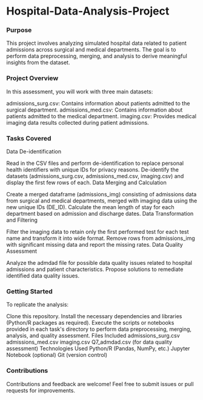 # Hospital-Data-Analysis-Project
### Purpose
This project involves analyzing simulated hospital data related to patient admissions across surgical and medical departments. The goal is to perform data preprocessing, merging, and analysis to derive meaningful insights from the dataset.

### Project Overview
In this assessment, you will work with three main datasets:

admissions_surg.csv: Contains information about patients admitted to the surgical department.
admissions_med.csv: Contains information about patients admitted to the medical department.
imaging.csv: Provides medical imaging data results collected during patient admissions.
### Tasks Covered
Data De-identification

Read in the CSV files and perform de-identification to replace personal health identifiers with unique IDs for privacy reasons.
De-identify the datasets (admissions_surg.csv, admissions_med.csv, imaging.csv) and display the first few rows of each.
Data Merging and Calculation

Create a merged dataframe (admissions_img) consisting of admissions data from surgical and medical departments, merged with imaging data using the new unique IDs (DE_ID).
Calculate the mean length of stay for each department based on admission and discharge dates.
Data Transformation and Filtering

Filter the imaging data to retain only the first performed test for each test name and transform it into wide format.
Remove rows from admissions_img with significant missing data and report the missing rates.
Data Quality Assessment

Analyze the admdad file for possible data quality issues related to hospital admissions and patient characteristics.
Propose solutions to remediate identified data quality issues.
### Getting Started
To replicate the analysis:

Clone this repository.
Install the necessary dependencies and libraries (Python/R packages as required).
Execute the scripts or notebooks provided in each task's directory to perform data preprocessing, merging, analysis, and quality assessment.
Files Included
admissions_surg.csv
admissions_med.csv
imaging.csv
Q7_admdad.csv (for data quality assessment)
Technologies Used
Python/R (Pandas, NumPy, etc.)
Jupyter Notebook (optional)
Git (version control)
### Contributions
Contributions and feedback are welcome! Feel free to submit issues or pull requests for improvements.
